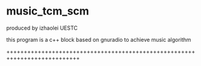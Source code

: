 music_tcm_scm
=============

produced by izhaolei UESTC

this program is a c++ block based on gnuradio to achieve music algorithm

+++++++++++++++++++++++++++++++++++++++++++++++++++++++++++++++++++++++++++

